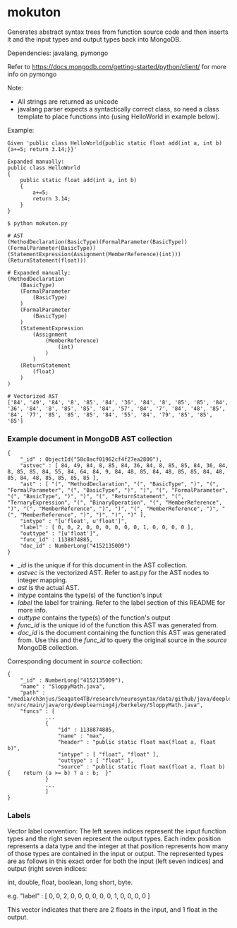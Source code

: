 # mokuton

Generates abstract syntax trees from function source code and then inserts it and the input types and output types back into MongoDB.

Dependencies: javalang, pymongo

Refer to https://docs.mongodb.com/getting-started/python/client/ for more info on pymongo

Note:
- All strings are returned as unicode
- javalang parser expects a syntactically correct class, so need a class template to place functions into (using HelloWorld in example below).

Example:
```
Given 'public class HelloWorld{public static float add(int a, int b){a+=5; return 3.14;}}'

Expanded manually:
public class HelloWorld
{
	public static float add(int a, int b)
	{
		a+=5;
		return 3.14;
	}
}

$ python mokuton.py

# AST
(MethodDeclaration(BasicType)(FormalParameter(BasicType))(FormalParameter(BasicType))(StatementExpression(Assignment(MemberReference)(int)))(ReturnStatement(float)))

# Expanded manually:
(MethodDeclaration
	(BasicType)
	(FormalParameter
		(BasicType)
	)
	(FormalParameter
		(BasicType)
	)
	(StatementExpression
		(Assignment
			(MemberReference)
				(int)
			)
		)
	(ReturnStatement
		(float)
	)
)

# Vectorized AST
['84', '49', '84', '8', '85', '84', '36', '84', '8', '85', '85', '84', '36', '84', '8', '85', '85', '84', '57', '84', '7', '84', '48', '85', '84', '77', '85', '85', '85', '84', '55', '84', '79', '85', '85', '85']
```

### Example document in MongoDB AST collection 
```
{ 
	"_id" : ObjectId("58c8acf01962cf4f27ea2800"), 
	"astvec" : [ 84, 49, 84, 8, 85, 84, 36, 84, 8, 85, 85, 84, 36, 84, 8, 85, 85, 84, 55, 84, 64, 84, 9, 84, 48, 85, 84, 48, 85, 85, 84, 48, 85, 84, 48, 85, 85, 85, 85 ], 
	"ast" : [ "(", "MethodDeclaration", "(", "BasicType", ")", "(", "FormalParameter", "(", "BasicType", ")", ")", "(", "FormalParameter", "(", "BasicType", ")", ")", "(", "ReturnStatement", "(", "TernaryExpression", "(", "BinaryOperation", "(", "MemberReference", ")", "(", "MemberReference", ")", ")", "(", "MemberReference", ")", "(", "MemberReference", ")", ")", ")", ")" ], 
	"intype" : "[u'float', u'float']", 
	"label" : [ 0, 0, 2, 0, 0, 0, 0, 0, 0, 1, 0, 0, 0, 0 ], 
	"outtype" : "[u'float']", 
	"func_id" : 1138874885, 
	"doc_id" : NumberLong("4152135009") 
}
```

* *_id* is the unique if for this document in the AST collection.
* *astvec* is the vectorized AST. Refer to ast.py for the AST nodes to integer mapping.
* *ast* is the actual AST.
* *intype* contains the type(s) of the function's input
* *label* the label for training. Refer to the label section of this README for more info.
* *outtype* contains the type(s) of the function's output
* *func_id* is the unique id of the function this AST was generated from.
* *doc_id* is the document containing the function this AST was generated from. Use this and the *func_id* to query the original source in the *source* MongoDB collection.

Corresponding document in *source* collection:
```
{ 
	"_id" : NumberLong("4152135009"), 
	"name" : "SloppyMath.java", 
	"path" : "/media/ch3njus/Seagate4TB/research/neurosyntax/data/github/java/deeplearning4j/deeplearning4j/deeplearning4j-nn/src/main/java/org/deeplearning4j/berkeley/SloppyMath.java", 
	"funcs" : [ 
			...
			{ 
				"id" : 1138874885, 
				"name" : "max", 
				"header" : "public static float max(float a, float b)", 
				"intype" : [ "float", "float" ], 
				"outtype" : [ "float" ], 
				"source" : "public static float max(float a, float b) {    return (a >= b) ? a : b;  }" 
			}
			...
			]
}
```

### Labels
Vector label convention:
The left seven indices represent the input function types and the right seven represent the output types.
Each index position represents a data type and the integer at that position represents how many of those types are contained in the input or output. The represented types are as follows in this exact order for both the input (left seven indices) and output (right seven indices: 

int, double, float, boolean, long short, byte.

e.g. "label" : [ 0, 0, 2, 0, 0, 0, 0, 0, 0, 1, 0, 0, 0, 0 ]

This vector indicates that there are 2 floats in the input, and 1 float in the output.